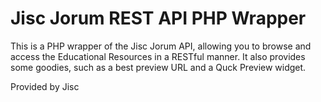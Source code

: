 # Jisc Jorum REST API PHP Wrapper

This is a PHP wrapper of the Jisc Jorum API, allowing you to browse and access the Educational Resources in a RESTful manner. It also provides some goodies, such as a best preview URL and a Quck Preview widget.

Provided by Jisc

